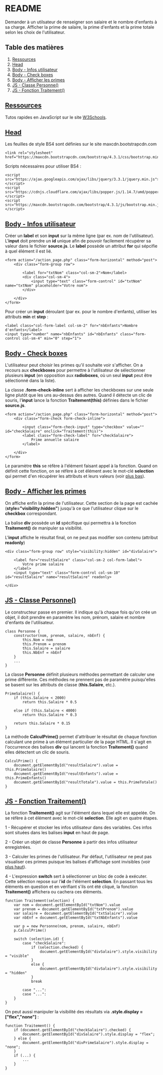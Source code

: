# README

Demander à un utilsateur de renseigner son salaire et le nombre d'enfants à sa charge. Afficher la prime de salaire, la prime d'enfants et la prime totale selon les choix de l'utilisateur.

## Table des matières
1. [Ressources](#ressources)
2. [Head](#head)
3. [Body - Infos utilisateur](#infos)
4. [Body - Check boxes](#boxes)
5. [Body - Afficher les primes](#primes)
6. [JS - Classe Personne()](#presonne)
7. [JS - Fonction Traitement()](#traitement)

## <a href="ressources">Ressources</a>

Tutos rapides en JavaScript sur le site <a href="https://www.w3schools.com/js/default.asp" target="_blank">W3Schools</a>.

## <a href="head">Head</a>

Les feuilles de style BS4 sont définies sur le site maxcdn.bootstrapcdn.com

    <link rel="stylesheet" href="https://maxcdn.bootstrapcdn.com/bootstrap/4.3.1/css/bootstrap.min.css">

Scripts nécessaires pour utiliser BS4 :

    <script src="https://ajax.googleapis.com/ajax/libs/jquery/3.3.1/jquery.min.js"></script>
    <script src="https://cdnjs.cloudflare.com/ajax/libs/popper.js/1.14.7/umd/popper.min.js"></script>
    <script src="https://maxcdn.bootstrapcdn.com/bootstrap/4.3.1/js/bootstrap.min.js"></script>

## <a href="#infos">Body - Infos utilisateur</a>

Créer un **label** et son **input** sur la même ligne (par ex. nom de l'utilisateur). L'**input** doit prendre un **id** unique afin de pouvoir facilement récupérer sa valeur dans le fichier **source.js**. Le **label** possède un attribut **for** qui sépcifie à quel élément il est lié.

    <form action="/action_page.php" class="form-horizontal" method="post">
        <div class="form-group row">

            <label for="txtNom" class="col-sm-2">Nom</label>
            <div class="col-sm-4">
                <input type="text" class="form-control" id="txtNom" name="txtNom" placeholder="Votre nom">
            </div>

        </div>
    </form>

Pour créer un **input** déroulant (par ex. pour le nombre d'enfants), utiliser les attributs **min** et **step** :

    <label class="col-form-label col-sm-2" for="nbEnfants">Nombre d'enfants</label>
    <input type="number" name="nbEnfants" id="nbEnfants" class="form-control col-sm-4" min="0" step="1">

## <a href="boxes">Body - Check boxes</a>

L'utilisateur peut choisir les primes qu'il souhaite voir s'afficher. On a recours aux **checkboxes** pour permettre à l'utilisateur de sélectionner plusieurs **input** (en opposition aux **radioboxes**, où un seul **input** peut être sélectionné dans la liste).

La classe **.form-check-inline** sert à afficher les checkboxes sur une seule ligne plutôt que les uns au-dessus des autres. Quand il détecte un clic de souris, l'**input** lance la fonction **Traitement(this)** définies dans le fichier **source.js**.

    <form action="/action_page.php" class="form-horizontal" method="post">
        <div class="form-check form-check-inline">

            <input class="form-check-input" type="checkbox" value="" id="checkSalaire" onclick="Traitement(this)">
            <label class="form-check-label" for="checkSalaire">
                Prime annuelle salaire
            </label>

        </div>
    </form>

Le paramètre **this** se réfère à l'élément faisant appel à la fonction. Quand on définit cette fonction, on se réfère à cet élément avec le mot-clé **selection** qui permet d'en récupérer les attributs et leurs valeurs (voir [plus bas](#traitement)).

## <a href="primes">Body - Afficher les primes</a>

On affiche enfin la prime de l'utilisateur. Cette section de la page est cachée (**style="visibility:hidden"**) jusqu'à ce que l'utilisateur clique sur le **checkbox** correspondant.

La balise **div** possède un **id** spécifique qui permettra à la fonction **Traitement()** de manipuler sa visibilité.

L'**input** affiche le résultat final, on ne peut pas modifier son contenu (attribut **readonly**)

    <div class="form-group row" style="visibility:hidden" id="divSalaire">

        <label for="resultSalaire" class="col-sm-2 col-form-label">
            Votre prime salaire
        </label>
        <input type="text" class="form-control col-sm-10" id="resultSalaire" name="resultSalaire" readonly>

    </div>

## <a href="personne">JS - Classe Personne()</a>

Le constructeur passe en premier. Il indique qu'à chaque fois qu'on crée un objet, il doit prendre en paramètre les nom, prénom, salaire et nombre d'enfants de l'utilisateur.

    class Personne {
        constructor(nom, prenom, salaire, nbEnf) {
            this.Nom = nom
            this.Prenom = prenom
            this.Salaire = salaire
            this.NbEnf = nbEnf
        }
        ...
    }

La classe **Personne** définit plusieurs méthodes permettant de calculer une prime différente. Ces méthodes ne prennent pas de paramètre puisqu'elles se basent sur les attributs de classe (**this.Salaire**, etc.).

    PrimeSalaire() {
        if (this.Salaire < 2000)
            return this.Salaire * 0.5
        
        else if (this.Salaire < 4000)
            return this.Salaire * 0.3
        
        return this.Salaire * 0.15
    }

La méthode **CalculPrime()** permet d'attribuer le résultat de chaque fonction calculant une prime à un élément particulier de la page HTML. Il s'agit en l'occurrence des balises **div** qui lancent la fonction **Traitement()** quand elles détectent un clic de souris.

    CalculPrime() {
        document.getElementById("resultSalaire").value = this.PrimeSalaire()
        document.getElementById("resultEnfants").value = this.PrimeEnfants()
        document.getElementById("resultTotale").value = this.PrimeTotale()
    }

## <a href="traitement">JS - Fonction Traitement()</a>

La fonction **Traitement()** agit sur l'élément dans lequel elle est appelée. On se réfère à cet élément avec le mot-clé **selection**. Elle agit en quatre étapes.

1 - Récupérer et stocker les infos utilisateur dans des variables. Ces infos sont situées dans les balises **input** en haut de page. 

2 - Créer un objet de classe **Personne** à partir des infos utilisateur enregistrées.

3 - Calculer les primes de l'utilisateur. Par défaut, l'utilisateur ne peut pas visualiser ces primes puisque les balises d'affichage sont invisibles (voir [plus haut](#resultat)).

4 - L'expression **switch** sert à sélectionner un bloc de code à exécuter. Cette sélection repose sur l'**id** de l'élément **selection**. En passant tous les éléments en question et en vérifiant s'ils ont été cliqué, la fonction **Traitement()** affichera ou cachera ces éléments.

    function Traitement(selection) {
        var nom = document.getElementById("txtNom").value
        var prenom = document.getElementById("txtPrenom").value
        var salaire = document.getElementById("txtSalaire").value
        var nbEnf = document.getElementById("txtNbEnfants").value

        var p = new Personne(nom, prenom, salaire, nbEnf)
        p.CalculPrime()

        switch (selection.id) {
            case "checkSalaire":
                if (selection.checked) {
                    document.getElementById("divSalaire").style.visibility = "visible"
                }
                else {
                    document.getElementById("divSalaire").style.visibility = "hidden"
                }
                break

            case "...":
            case "...":
        }
    }

On peut aussi manipuler la visibilité des résultats via **.style.display = ["flex","none"]** :

    function Traitement() {
        if (document.getElementById("checkSalaire").checked) {
            document.getElementById("divSalaire").style.display = "flex";
        } else {
            document.getElementById("divPrimeSalaire").style.display = "none";
        }
        if (...) {
            ...
        }
    }
